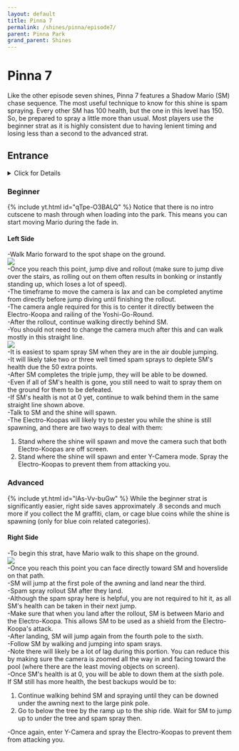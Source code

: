 ```yaml
---
layout: default 
title: Pinna 7
permalink: /shines/pinna/episode7/
parent: Pinna Park
grand_parent: Shines
---
```


# Pinna 7
Like the other episode seven shines, Pinna 7 features a Shadow Mario (SM) chase sequence. The most useful technique to know for this shine is spam spraying. Every other SM has 100 health, but the one in this level has 150. So, be prepared to spray a little more than usual. Most players use the beginner strat as it is highly consistent due to having lenient timing and losing less than a second to the advanced strat.

## Entrance
<details markdown="block">
  <summary markdown="span">
    Click for Details
  </summary>
Entering the park is the same as Pinna 1, 3, 7, and 8.  
{% include yt.html id="YDxrxFj0Jv0" %}  

#### One Slide
-Tap jump, then dive.  
-Instead of performing a rollout, bellyhop (press B) directly after which leads into a waterslide.  
<img src="https://i.imgur.com/iIBtYwU.png">  
To get through the entrance with a single slide requires some maneuvering between obstacles. The image above highlights two main points to avoid bonking off. The easiest way to do this is by first leaving a bit of space between Mario and the wall. After sliding past the forward-facing section of the wall, you can then hold the control stick forward and in toward the wall. Once Mario is sliding against the side you should be able to slide through freely without bonking. Notice that holding in towards the walls also help to avoid bonking on the further ahead wall and noki at the entrance.
</details>  

### Beginner
{% include yt.html id="qTpe-O3BALQ" %}
Notice that there is no intro cutscene to mash through when loading into the park. This means you can start moving Mario during the fade in.

#### Left Side
-Walk Mario forward to the spot shape on the ground.  
<img src="https://i.imgur.com/PbnnIER.png">  
-Once you reach this point, jump dive and rollout (make sure to jump dive over the stairs, as rolling out on them often results in bonking or instantly standing up, which loses a lot of speed).  
-The timeframe to move the camera is lax and can be completed anytime from directly before jump diving until finishing the rollout.  
-The camera angle required for this is to center it directly between the Electro-Koopa and railing of the Yoshi-Go-Round.  
-After the rollout, continue walking directly behind SM.  
-You should not need to change the camera much after this and can walk mostly in this straight line.  
<img src="https://i.imgur.com/QTaAKYj.png">  
-It is easiest to spam spray SM when they are in the air double jumping.  
-It will likely take two or three well timed spam sprays to deplete SM's health due the 50 extra points.  
-After SM completes the triple jump, they will be able to be downed.  
-Even if all of SM's health is gone, you still need to wait to spray them on the ground for them to be defeated.  
-If SM's health is not at 0 yet, continue to walk behind them in the same straight line shown above.  
-Talk to SM and the shine will spawn.  
-The Electro-Koopas will likely try to pester you while the shine is still spawning, and there are two ways to deal with them:
1. Stand where the shine will spawn and move the camera such that both Electro-Koopas are off screen.
2. Stand where the shine will spawn and enter Y-Camera mode. Spray the Electro-Koopas to prevent them from attacking you.

### Advanced
{% include yt.html id="lAs-Vv-buGw" %}
While the beginner strat is significantly easier, right side saves approximately .8 seconds and much more if you collect the M graffiti, clam, or cage blue coins while the shine is spawning (only for blue coin related categories).

#### Right Side
-To begin this strat, have Mario walk to this shape on the ground.  
<img src="https://i.imgur.com/ugZIxTc.png">  
-Once you reach this point you can face directly toward SM and hoverslide on that path.  
-SM will jump at the first pole of the awning and land near the third.  
-Spam spray rollout SM after they land.  
-Although the spam spray here is helpful, you are not required to hit it, as all SM's health can be taken in their next jump.  
-Make sure that when you land after the rollout, SM is between Mario and the Electro-Koopa. This allows SM to be used as a shield from the Electro-Koopa's attack.  
-After landing, SM will jump again from the fourth pole to the sixth.  
-Follow SM by walking and jumping into spam srays.  
-Note there will likely be a lot of lag during this portion. You can reduce this by making sure the camera is zoomed all the way in and facing toward the pool (where there are the least moving objects on screen).  
-Once SM's health is at 0, you will be able to down them at the sixth pole.  
If SM still has more health, the best backups would be to:
1. Continue walking behind SM and spraying until they can be downed under the awning next to the large pink pole.
2. Go to below the tree by the ramp up to the ship ride. Wait for SM to jump up to under the tree and spam spray then.

-Once again, enter Y-Camera and spray the Electro-Koopas to prevent them from attacking you.
